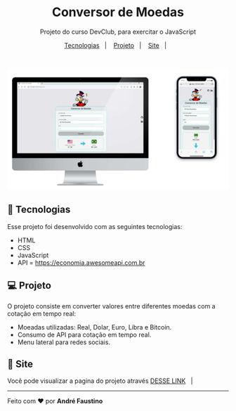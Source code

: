 


<h1 align="center">Conversor de Moedas</h1>

<p align="center">
  Projeto do curso DevClub, para exercitar o JavaScript</p>

<p align="center">
  <a href="#-tecnologias">Tecnologias</a>&nbsp;&nbsp;&nbsp;|&nbsp;&nbsp;&nbsp;
  <a href="#-projeto">Projeto</a>&nbsp;&nbsp;&nbsp;|&nbsp;&nbsp;&nbsp;
  <a href="#-site">Site</a>&nbsp;&nbsp;&nbsp;|&nbsp;&nbsp;&nbsp;
</p>


<br>

<p align="center">
  <img alt="Note e Celuluar" src="https://github.com/Andre-FOliveira/conversorMoedas/blob/main/src/rd.jpg?raw=true">
  
</p>

## 🚀 Tecnologias

Esse projeto foi desenvolvido com as seguintes tecnologias:

- HTML
- CSS
- JavaScript
- API = https://economia.awesomeapi.com.br

## 💻 Projeto

O projeto consiste em converter valores entre diferentes moedas com a cotação em tempo real:
- Moeadas utilizadas: Real, Dolar, Euro, Libra e Bitcoin.
- Consumo de API para cotação em tempo real.
- Menu lateral para redes sociais.

## 🔖 Site

Você pode visualizar a pagina do projeto através <a href="" target="_blank">DESSE LINK</a>&nbsp;&nbsp;&nbsp;|&nbsp;&nbsp;&nbsp;

---

Feito com ♥ por <b>André Faustino</b>

